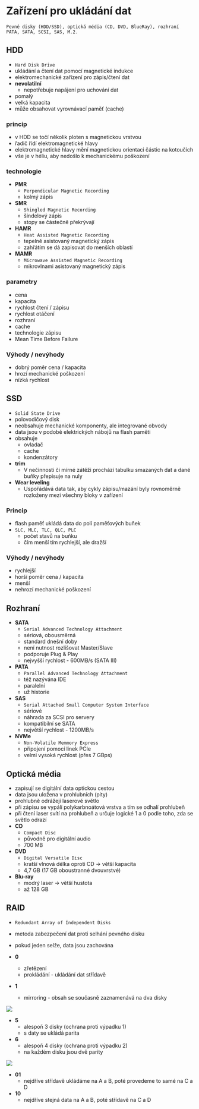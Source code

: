 # Zařízení pro ukládání dat

`Pevné disky (HDD/SSD), optická média (CD, DVD, BlueRay), rozhraní PATA, SATA, SCSI, SAS, M.2.`

## HDD

- `Hard Disk Drive`
- ukládání a čtení dat pomocí magnetické indukce
- elektromechanické zařízení pro zápis/čtení dat
- **nevolatilní**
  - nepotřebuje napájení pro uchování dat
- pomalý
- velká kapacita
- může obsahovat vyrovnávací paměť (cache)

### princip

- v HDD se točí několik ploten s magnetickou vrstvou
- řadič řídí elektromagnetické hlavy
- elektromagnetické hlavy mění magnetickou orientaci částic na kotoučích
- vše je v héliu, aby nedošlo k mechanickému poškození

### technologie

- **PMR**
  - `Perpendicular Magnetic Recording`
  - kolmý zápis
- **SMR**
  - `Shingled Magnetic Recording`
  - šindelový zápis
  - stopy se částečně překrývají
- **HAMR**
  - `Heat Assisted Magnetic Recording`
  - tepelně asistovaný magnetický zápis
  - zahřátím se dá zapisovat do menších oblastí
- **MAMR**
  - `Microwave Assisted Magnetic Recording`
  - mikrovlnami asistovaný magnetický zápis

### parametry

- cena
- kapacita
- rychlost čtení / zápisu
- rychlost otáčení
- rozhraní
- cache
- technologie zápisu
- Mean Time Before Failure

### Výhody / nevýhody

- dobrý poměr cena / kapacita
- hrozí mechanické poškození
- nízká rychlost

## SSD

- `Solid State Drive`
- polovodičový disk
- neobsahuje mechanické komponenty, ale integrované obvody
- data jsou v podobě elektrických nábojů na flash paměti
- obsahuje
  - ovladač
  - cache
  - kondenzátory
- **trim**
  - V nečinnosti či mírné zátěži prochází tabulku smazaných dat a dané buňky přepisuje na nuly
- **Wear leveling**
  - Uspořádává data tak, aby cykly zápisu/mazání byly rovnoměrně rozloženy mezi všechny bloky v zařízení

### Princip

- flash paměť ukládá data do polí paměťových buňek
- `SLC, MLC, TLC, QLC, PLC`
  - počet stavů na buňku
  - čím menší tím rychlejší, ale dražší

### Výhody / nevýhody

- rychlejší
- horší poměr cena / kapacita
- menší
- nehrozí mechanické poškození

## Rozhraní

- **SATA**
  - `Serial Advanced Technology Attachment`
  - sériová, obousměrná
  - standard dnešní doby
  - není nutnost rozlišovat Master/Slave
  - podporuje Plug & Play
  - nejvyšší rychlost - 600MB/s (SATA III)
- **PATA**
  - `Parallel Advanced Technology Attachment`
  - též nazývána IDE
  - paralelní
  - už historie
- **SAS**
  - `Serial Attached Small Computer System Interface`
  - sériové
  - náhrada za SCSI pro servery
  - kompatibilní se SATA
  - největší rychlost - 1200MB/s
- **NVMe**
  - `Non-Volatile Memmory Express`
  - připojení pomocí linek PCIe
  - velmi vysoká rychlost (přes 7 GBps)

## Optická média

- zapisují se digitální data optickou cestou
- data jsou uložena v prohlubních (pity)
- prohlubně odrážejí laserové světlo
- při zápisu se vypálí polykarbnoátová vrstva a tím se odhalí prohlubeň
- při čtení laser svítí na prohlubeň a určuje logické 1 a 0 podle toho, zda se světlo odrazí
- **CD**
  - `Compact Disc`
  - původně pro digitální audio
  - 700 MB
- **DVD**
  - `Digital Versatile Disc`
  - kratší vlnová délka oproti CD → větší kapacita
  - 4,7 GB (17 GB oboustranné dvouvrstvé)
- **Blu-ray**
  - modrý laser → větší hustota
  - až 128 GB

## RAID

- `Redundant Array of Independent Disks`
- metoda zabezpečení dat proti selhání pevného disku
- pokud jeden selže, data jsou zachována

- **0**
  - zřetězení
  - prokládání - ukládání dat střídavě
- **1**
  - mirroring - obsah se současně zaznamenává na dva disky

<image src="./images/raid01.png">

- **5**
  - alespoň 3 disky (ochrana proti výpadku 1)
  - s daty se ukládá parita
- **6**
  - alespoň 4 disky (ochrana proti výpadku 2)
  - na každém disku jsou dvě parity

<image src="./images/raid56.png">

- **01**
  - nejdříve střídavě ukládáme na A a B, poté provedeme to samé na C a D
- **10**
  - nejdříve stejná data na A a B, poté střídavě na C a D
